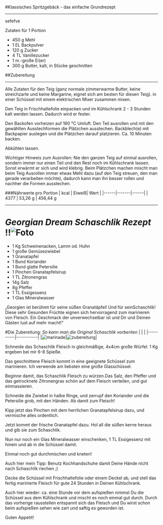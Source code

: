 #Klassisches Spritzgebäck - das einfache Grundrezept
***

sefefve

Zutaten für 1 Portion 

- 450 g	Mehl
- 1 EL	Backpulver
- 120 g	Zucker
- 4 TL	Vanillezucker
- 1 m.-große	Ei(er)
- 300 g	Butter, kalt, in Stücke geschnitten

##Zubereitung
***
Alle Zutaten für den Teig (ganz normale zimmerwarme Butter, keine streichzarte und keine Margarine, eignet sich am besten für diesen Teig). in einer Schüssel mit einem elektrischen Mixer zusammen mixen.

Den Teig in Frischhaltefolie einpacken und im Kühlschrank 2 - 3 Stunden kalt werden lassen. Dadurch wird er fester.

Den Backofen vorheizen auf 160 °C Umluft.
Den Teil ausrollen und mit den gewählten Ausstechformen die Plätzchen ausstechen. Backblech(e) mit Backpapier auslegen und die Plätzchen darauf platzieren. Ca. 10 Minuten backen.

Abkühlen lassen.

Wichtiger Hinweis zum Ausrollen:
Nie den ganzen Teig auf einmal ausrollen, sondern immer nur einen Teil und den Rest noch im Kühlschrank lassen. Sonst erwärmt er sich und wird klebrig.
Beim Plätzchen machen mischt man beim Teig Ausrollen immer etwas Mehl dazu (auf den Teig streuen, den man gerade verarbeiten möchte), dadurch kann man ihn besser rollen und nachher die Formen ausstechen.

###Nährwerte pro Portion
| kcal | Eiweiß| Wert |
|------|-------|------|
| 4377   | 53,26 g | 456,44 g

      
***


# *Georgian Dream Schaschlik Rezept* !!![Foto](https://le-cdn.website-editor.net/s/bc00292c1cb141fc893b7b849665966b/dms3rep/multi/opt/Schaschlik-auf-dem-grill-14aa80a4-2880w.jpeg?Expires=1672148016&Signature=JWZwqOXTZ7sFG~fHcBYAoTP~0Xt5eRNPG2nO54JVfQVXxr28cjQNpZu~ZrfiP2ERAP1XZ~Bm41GWYpDcEZ9eI7DrVA2JvdcEls7KXjO1vsAmyhMOPAswe9DQyzgIZuY98YEKN878dUg5lDZyHpUf~UizWPrFGIS~ghCcKDiVo9w6Ezc898k4opE3efZmZvJMj3~bCSg94bJoYd1gCj9xfm4qdrMfNGA1FSoAiNxH-obVlCSo4Bd6~eXp26V9T6svl11pTMhrnZC-2mRvISePkOao5foo~qNUUIM29Mht1Uw0UWNuTu-ziYDA0t9ucrWR3zzXjZLNsK4ry0gPWt-0Tw__&Key-Pair-Id=K2NXBXLF010TJW)

- 1 Kg Schweinenacken, Lamm od. Huhn
- 1 große Gemüsezwiebel
- 1 Granatapfel
- 1 Bund Koriander
- 1 Bund glatte Petersilie
- 1 Pinchen Granatapfelsirup
- 1 TL Zitronengras
- 14g Salz 
- 8g Pfeffer 
- 1 TL Essigessenz  
- 1 Glas Mineralwasser

„Georgien ist berühmt für seine süßen Granatäpfel! Und für seinSchaschlik! Diese sehr Gesunden Früchte eignen sich hervorragend zum marinieren von Fleisch. Ein Geschmack der unverwechselbar ist und Dir und Deinen Gästen lust auf mehr macht!"

#Die Zubereitung:
*So kann man die Original Schaschlik vorberiten*
|          |           |
|----------|-----------|
|![marinade](https://le-cdn.website-editor.net/s/bc00292c1cb141fc893b7b849665966b/dms3rep/multi/opt/Schaschlik-mariniert-rezept-d9b59b96-2880w.jpeg?Expires=1672148016&Signature=Kvku6PR75wTjQYl-lrfZ-8cdH~ak-xjT11MNSZ9X~rjFR4VenjxSbrZ6hZVJxDzgrKPonJ-f9o0HD-NoyfwvVVtoju8K22LwYqBOfLy-LX-vLjXXOJbSTOFVc5tYd3THC0z7YLt17tDwXS34X12Quga-FVYkFKDSmDzq4y0UrGHtVnf8NkDob~696mfkOhnrKDTaUrD2gODSPeOGkGygqHl4kohMTuq6YM9eu2uvq5Zy2zMvntokxjUD-ZVMYQ7HQGgtrTwdvG6DU2x0a3Q9O9iBo9-s47gITy3xH8neKGhKGjyYM99xdT-hgx2LY1xlYUVZYlngA5dITYWg8KkLFQ__&Key-Pair-Id=K2NXBXLF010TJW)|![zubereitung](https://i.pinimg.com/736x/73/01/9e/73019eb2fc7baf2a40876b22d1545301.jpg)|

Schneide das Schaschlik Fleisch in gleichmäßige, 4x4cm große Würfel. 1 Kg ergeben bei mir 6-8 Spieße.
 
Das geschnittene Fleisch kommt in eine geeignete Schüssel zum marinieren. Ich verwende am liebsten eine große Glasschüssel.

Beginne damit, das Schaschlik Fleisch zu würzen.Das Salz, den Pfeffer und das getrocknete Zitronengras schön auf dem Fleisch verteilen, und gut einmassieren.

Schneide die Zwiebel in halbe Ringe, und zerrupf den Koriander und die Petersilie grob, mit den Händen. Ab damit zum Fleisch!

Kipp jetzt das Pinchen mit dem herrlichen Granatapfelsirup dazu, und vermische alles ordentlich.

Jetzt kommt der frische Granatapfel dazu. Hol all die süßen kerne heraus und gib sie zum Schaschlik.
 
Nun nur noch ein Glas Mineralwasser einschenken, 1 TL Essigessenz mit hinein und ab in die Schüssel damit.

Einmal noch gut durchmischen und kneten! 

Auch hier mein Tipp: Benutz Kochhandschuhe damit Deine Hände nicht nach Schaschlik riechen ;) 

Decke die Schüssel mit Frischhaltefolie oder einem Deckel ab, und stell das fertig marinierte Fleisch für gute 24 Stunden in Deinen Kühlschrank. 

Auch hier wieder: ca. eine Stunde vor dem aufspießen nimmst Du die Schüssel aus dem Kühlschrank und mischt es noch einmal gut durch. 
Durch das vorherige rausstellen entspannt sich das Fleisch und Du wirst schon beim aufspießen sehen wie zart und saftig es geworden ist.


Guten Appetit!